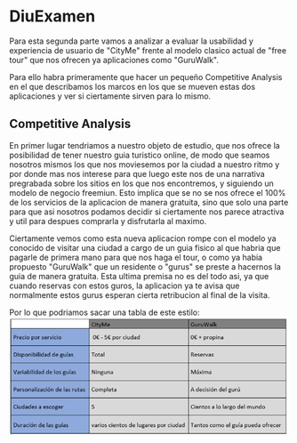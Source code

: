 # DiuExamen

Para esta segunda parte vamos a analizar a evaluar la usabilidad y experiencia de usuario de "CityMe" frente al modelo clasico actual de "free tour" que nos ofrecen ya aplicaciones como "GuruWalk".

Para ello habra primeramente que hacer un pequeño Competitive Analysis en el que describamos los marcos en los que se mueven estas dos aplicaciones y ver si ciertamente sirven para lo mismo.

## Competitive Analysis
En primer lugar tendriamos a nuestro objeto de estudio, que nos ofrece la posibilidad de tener nuestro guia turistico online, de modo que seamos nosotros mismos los que nos moviesemos por la ciudad a nuestro ritmo y por donde mas nos interese para que luego este nos de una narrativa pregrabada sobre los sitios en los que nos encontremos, y siguiendo un modelo de negocio freemiun. Esto implica que se no se nos ofrece el 100% de los servicios de la aplicacion de manera gratuita, sino que solo una parte para que asi nosotros podamos decidir si ciertamente nos parece atractiva y util para despues comprarla y disfrutarla al maximo.

Ciertamente vemos como esta nueva aplicacion rompe con el modelo ya conocido de visitar una ciudad a cargo de un guia fisico al que habria que pagarle de primera mano para que nos haga el tour, o como ya habia propuesto "GuruWalk" que un residente o "gurus" se preste a hacernos la guia de manera gratuita. Esta ultima premisa no es del todo asi, ya que cuando reservas con estos guros, la aplicacion ya te avisa que normalmente estos gurus esperan cierta retribucion al final de la visita.

Por lo que podriamos sacar una tabla de este estilo:
![Tabla](fotos/Competitive-Analysis.PNG)